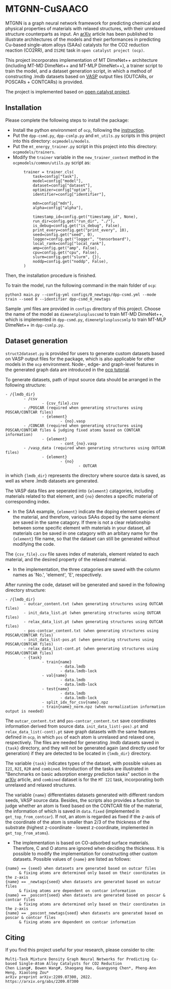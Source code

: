 # MTGNN-CuSAACO

MTGNN is a graph neural network framework for predicting chemical and physical properties of materials with relaxed structures, with their unrelaxed structure counterparts as input. An [arXiv](https://arxiv.org/abs/2209.07300) article has been published to illustrate architectures of the models and their performances in predicting Cu-based single-atom alloys (SAAs) catalysts for the CO2 reduction reaction (CO2RR), and ```IS2RE``` task in ```open catalyst project (ocp)```.

This project incorporates implementation of MT DimeNet++ architecture (including MT-MD DimeNet++ and MT-MLP DimeNet++), a trainer script to train the model, and a dataset generation script, in which a method of constructing .lmdb datasets based on [VASP](https://www.vasp.at/) output files (OUTCARs, or POSCARs + CONTCARs) is provided. 

The project is implemented based on [open catalyst project](https://github.com/Open-Catalyst-Project/ocp).

## Installation

Please complete the following steps to install the package:

- Install the python environment of ```ocp```, following the [instruction](https://github.com/Open-Catalyst-Project/ocp/blob/main/INSTALL.md).
- Put the ```dpp-csmd.py```, ```dpp-csmlp.py``` and ```mt_utils.py``` scripts in this project into this directory: ```ocpmodels/models```.
- Put the ```mt_energy_trainer.py``` script in this project into this directory: ```ocpmodels/trainers```.
- Modify the ```trainer``` variable in the ```new_trainer_context``` method in the ```ocpmodels/common/utils.py``` script as:
```
        trainer = trainer_cls(
            task=config["task"],
            model=config["model"],
            dataset=config["dataset"],
            optimizer=config["optim"],
            identifier=config["identifier"],

            mdn=config["mdn"],
            alpha=config["alpha"],

            timestamp_id=config.get("timestamp_id", None),
            run_dir=config.get("run_dir", "./"),
            is_debug=config.get("is_debug", False),
            print_every=config.get("print_every", 10),
            seed=config.get("seed", 0),
            logger=config.get("logger", "tensorboard"),
            local_rank=config["local_rank"],
            amp=config.get("amp", False),
            cpu=config.get("cpu", False),
            slurm=config.get("slurm", {}),
            noddp=config.get("noddp", False),
        )

```
Then, the installation procedure is finished.

To train the model, run the following command in the main folder of ```ocp```:
```
python3 main.py --config-yml configs/0_newtags/dpp-csmd.yml --mode train --seed 0 --identifier dpp-csmd_0_newtags
```
Sample .yml files are provided in ```configs``` directory of this project. Choose the name of the model as ```dimenetpluspluscsmd``` to train MT-MD DimeNet++, which is implemented in ```dpp-csmd.py```, ```dimenetpluspluscsmlp``` to train MT-MLP DimeNet++ in ```dpp-csmlp.py```.

## Dataset generation

```struct2dataset.py``` is provided for users to generate custom datasets based on VASP output files for the package, which is also applicable for other models in the ```ocp``` environment. Node-, edge- and graph-level features in the generated graph data are introduced in the [ocp tutorial](https://github.com/Open-Catalyst-Project/ocp/blob/main/tutorials/data_preprocessing.ipynb). 

To generate datasets, path of input source data should be arranged in the following structure:
```
- /{lmdb_dir}
        - /csv
                - {csv_file}.csv
        - /POSCAR (required when generating structures using POSCAR/CONTCAR files)
                - {element}
                        - {no}.vasp
        - /CONCAR (required when generating structures using POSCAR/CONTCAR files & judging fixed atoms based on CONTCAR information)
                - {element}
                        - cont_{no}.vasp
        - /vasp_data (required when generating structures using OUTCAR files)
                - {element}
                        - {no}
                                - OUTCAR 
```
in which ```{lmdb_dir}``` represents the directory where source data is saved, as well as where .lmdb datasets are generated.

The VASP data files are seperated into ```{element}``` catagories, including materials related to that element, and ```{no}``` denotes a specific material of corresponding index.
- In the SAA example, ```{element}``` indicate the doping element species of the material, and therefore, various SAAs doped by the same element are saved in the same catagory. If there is not a clear relationship between some specific element with materials in your dataset, all materials can be saved in one catagory with an arbitary name for the ```{element}``` file name, so that the dataset can still be generated without modifying the code.

The ```{csv_file}.csv``` file saves index of materials, element related to each material, and the desired property of the relaxed material.
- In the implementation, the three catagories are saved with the column names as 'No.', 'element', 'E', respectively.

After running the code, dataset will be generated and saved in the following directory structure:
```
- /{lmdb_dir}
        - outcar_content.txt (when generating structures using OUTCAR files)
        - init_data_list.pt (when generating structures using OUTCAR files)
        - relax_data_list.pt (when generating structures using OUTCAR files)
        - pos-contcar_content.txt (when generating structures using POSCAR/CONTCAR files)
        - init_data_list-pos.pt (when generating structures using POSCAR/CONTCAR files)
        - relax_data_list-cont.pt (when generating structures using POSCAR/CONTCAR files)
        - {task}
                - train{name}
                        - data.lmdb
                        - data.lmdb-lock
                - val{name}
                        - data.lmdb
                        - data.lmdb-lock
                - test{name}
                        - data.lmdb
                        - data.lmdb-lock
                - split_idx_for_csv{name}.npz
                - train{name}_norm.npz (when normalization information output is needed)
```
The ```outcar_content.txt``` and ```pos-contcar_content.txt``` save coordinates information derived from source data. ```init_data_list(-pos).pt``` and ```relax_data_list(-cont).pt``` save graph datasets with the same features defined in ```ocp```, in which ```pos``` of each atom is unrelaxed and relaxed one, respectively. The files are needed for generating .lmdb datasets saved in ```{task}``` directory, and they will not be generated again (and directly used for generation) if they are detected to be located in ```{lmdb_dir}``` directory.

The variable ```{task}``` indicates types of the dataset, with possible values as ```I2I```, ```R2I```, ```R2R``` and ```combined```. Introduction of the tasks are illustrated in "Benchmarks on basic adsorption energy prediction tasks" section in the [arXiv](https://arxiv.org/abs/2209.07300) article, and ```combined``` dataset is for the ```MT I2I``` task, incorporating both unrelaxed and relaxed structures.

The variable ```{name}``` differentiates datasets generated with different random seeds, VASP source data. Besides, the scripts also provides a function to judge whether an atom is fixed based on the CONTCAR file of the material, the information of which is saved in ```data.fixed``` (implemented in ```get_top_from_contcar```). If not, an atom is regarded as fixed if the z-axis of the coordinate of the atom is smaller than 2/3 of the thickness of the substrate (highest z-coordinate - lowest z-coordinate, implemented in ```get_top_from_atoms```).
- The implementation is based on CO-adsorbed surface materials. Therefore, C and O atoms are ignored when deciding the thickness. It is possible to modify the implementation for constructing other custom datasets.
Possible values of ```{name}``` are listed as follows:
```
{name} == {seed} when datasets are generated based on outcar files 
      & fixing atoms are determined only based on their coordinates in the z-axis
{name} == _newtags{seed} when datasets are generated based on outcar files 
      & fixing atoms are dependent on contcar information
{name} == _poscont{seed} when datasets are generated based on poscar & contcar files 
      & fixing atoms are determined only based on their coordinates in the z-axis
{name} == _poscont_newtags{seed} when datasets are generated based on poscar & contcar files 
      & fixing atoms are dependent on contcar information
```

## Citing

If you find this project useful for your research, please consider to cite:
```
Multi-Task Mixture Density Graph Neural Networks for Predicting Cu-based Single-Atom Alloy Catalysts for CO2 Reduction
Chen Liang#, Bowen Wang#, Shaogang Hao, Guangyong Chen*, Pheng-Ann Heng, Xiaolong Zou*
arXiv preprint arXiv:2209.07300, 2022. https://arxiv.org/abs/2209.07300
```
